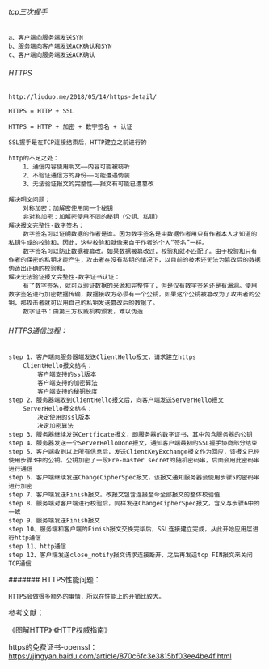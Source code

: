 ###### tcp三次握手

    a、客户端向服务端发送SYN
    b、服务端向客户端发送ACK确认和SYN
    c、客户端向服务端发送ACK确认

###### HTTPS

    http://liuduo.me/2018/05/14/https-detail/
    
    HTTPS = HTTP + SSL
    
    HTTPS = HTTP + 加密 + 数字签名 + 认证
    
    SSL握手是在TCP连接结束后，HTTP建立之前进行的

    http的不足之处：
        1、通信内容使用明文——内容可能被窃听
        2、不验证通信方的身份——可能遭遇伪装
        3、无法验证报文的完整性——报文有可能已遭篡改
        
    解决明文问题：
        对称加密：加解密使用同一个秘钥
        非对称加密：加解密使用不同的秘钥（公钥、私钥）
    解决报文完整性-数字签名：
        数字签名可以证明数据的作者是谁。因为数字签名是由数据作者用只有作者本人才知道的私钥生成的校验和，因此，这些校验和就像来自于作者的个人“签名”一样。
        数字签名可以防止数据被篡改。如果数据被篡改过，校验和就不匹配了。由于校验和只有作者的保密的私钥才能产生，攻击者在没有私钥的情况下，以目前的技术还无法为篡改后的数据伪造出正确的校验和。
    解决无法验证报文完整性-数字证书认证：
        有了数字签名，就可以验证数据的来源和完整性了，但是仅有数字签名还是有漏洞。使用数字签名进行加密数据传输，数据接收方必须有一个公钥，如果这个公钥被篡改为了攻击者的公钥，那攻击者就可以用自己的私钥发送篡改后的数据了。
        数字证书：由第三方权威机构颁发，难以伪造
        
###### HTTPS通信过程：
    
    step 1、客户端向服务器端发送ClientHello报文，请求建立https
        ClientHello报文结构：
            客户端支持的ssl版本
            客户端支持的加密算法
            客户端支持的秘钥长度
    step 2、服务器端收到ClientHello报文后，向客户端发送ServerHello报文
        ServerHello报文结构：
            决定使用的ssl版本
            决定加密算法
    step 3、服务器继续发送Certficate报文，即服务器的数字证书，其中包含服务器的公钥
    step 4、服务器发送一个ServerHelloDone报文，通知客户端最初的SSL握手协商部分结束
    step 5、客户端收到以上所有信息后，发送ClientKeyExchange报文作为回应，该报文已经使用步骤3中的公钥。公钥加密了一段Pre-master secret的随机密码串，后面会用此密码串进行通信
    step 6、客户端继续发送ChangeCipherSpec报文，该报文通知服务器会使用步骤5的密码串进行加密
    step 7、客户端发送Finish报文。改报文包含连接至今全部报文的整体校验值
    step 8、服务端对客户端进行校验后，同样发送ChangeCipherSpec报文，含义与步骤6中的一致
    step 9、服务端发送Finish报文
    step 10、服务端和客户端的Finish报文交换完毕后，SSL连接建立完成，从此开始应用层进行http通信
    step 11、http通信
    step 12、客户端发送close_notify报文请求连接断开，之后再发送tcp FIN报文来关闭TCP通信
    
####### HTTPS性能问题：

    HTTPS会做很多额外的事情，所以在性能上的开销比较大。

参考文献：
    
   《图解HTTP》
   《HTTP权威指南》
   
https的免费证书-openssl：https://jingyan.baidu.com/article/870c6fc3e3815bf03ee4be4f.html
